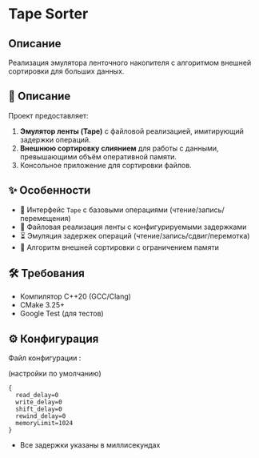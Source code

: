 # Tape Sorter

## Описание

Реализация эмулятора ленточного накопителя с алгоритмом внешней сортировки для больших данных.

## 📖 Описание
Проект предоставляет:
1. **Эмулятор ленты (Tape)** с файловой реализацией, имитирующий задержки операций.
2. **Внешнюю сортировку слиянием** для работы с данными, превышающими объём оперативной памяти.
3. Консольное приложение для сортировки файлов.

## ✨ Особенности
- 📼 Интерфейс `Tape` с базовыми операциями (чтение/запись/перемещения)
- 📁 Файловая реализация ленты с конфигурируемыми задержками
- ⏳ Эмуляция задержек операций (чтение/запись/сдвиг/перемотка)
- 🧮 Алгоритм внешней сортировки с ограничением памяти

## 🛠️ Требования
- Компилятор C++20 (GCC/Clang)
- CMake 3.25+
- Google Test (для тестов)


## ⚙️ Конфигурация
Файл конфигурации :

(настройки по умолчанию)
```
{
  read_delay=0
  write_delay=0
  shift_delay=0
  rewind_delay=0
  memoryLimit=1024
}
```

* Все задержки указаны в миллисекундах

